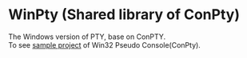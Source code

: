 # WinPty (Shared library of ConPty)
The Windows version of PTY, base on ConPTY.  
To see [sample project](https://github.com/toocol/termio/tree/master/samples/conpty) of Win32 Pseudo Console(ConPty).
